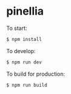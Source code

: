 # pinellia

To start:

```bash
$ npm install
```

To develop:

```bash
$ npm run dev
```

To build for production:

```bash
$ npm run build
```

